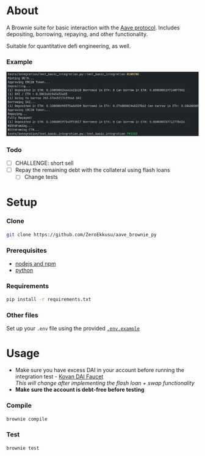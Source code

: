 # About
A Brownie suite for basic interaction with the [Aave protocol](https://github.com/aave/protocol-v2). Includes depositing, borrowing, repaying, and other functionality.

Suitable for quantitative defi engineering, as well.
### Example
![Integration test example](./img/example.png)

### Todo
- [ ] CHALLENGE: short sell
- [ ] Repay the remaining debt with the collateral using flash loans
	- [ ] Change tests
# Setup
### Clone
```bash
git clone https://github.com/ZeroEkkusu/aave_brownie_py
```
### Prerequisites
- [nodejs and npm](https://nodejs.org/en/download/)
- [python](https://www.python.org/downloads/)
### Requirements
```bash
pip install -r requirements.txt
```
### Other files
Set up your `.env` file using the provided [`.env.example`](./.env.example)
# Usage
- Make sure you have excess DAI in your account before running the integration test - [Kovan DAI Faucet](https://staging.aave.com/#/faucet)
<br>*This will change after implementing the flash loan + swap functionality*
- **Make sure the account is debt-free before testing**
### Compile
```bash
brownie compile
```
### Test
```bash
brownie test
```
